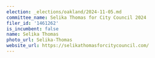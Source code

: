 ```yaml
---
election: _elections/oakland/2024-11-05.md
committee_name: Selika Thomas for City Council 2024
filer_id: '1461262'
is_incumbent: false
name: Selika Thomas
photo_url: Selika-Thomas
website_url: https://selikathomasforcitycouncil.com/
---
```

